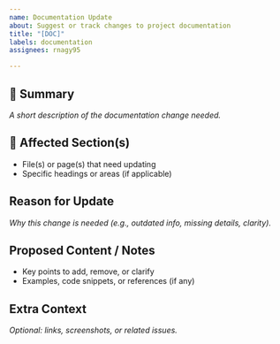 ```yaml
---
name: Documentation Update
about: Suggest or track changes to project documentation
title: "[DOC]"
labels: documentation
assignees: rnagy95

---
```


## 📝 Summary
_A short description of the documentation change needed._

## 📂 Affected Section(s)
- File(s) or page(s) that need updating
- Specific headings or areas (if applicable)

## Reason for Update
_Why this change is needed (e.g., outdated info, missing details, clarity)._

## Proposed Content / Notes
- Key points to add, remove, or clarify
- Examples, code snippets, or references (if any)

## Extra Context
_Optional: links, screenshots, or related issues._
